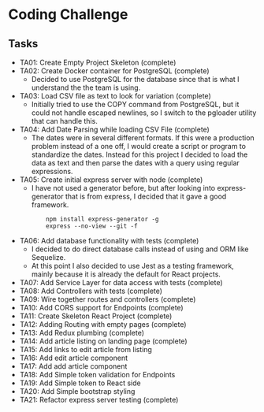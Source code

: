 # Coding Challenge

## Tasks
- TA01: Create Empty Project Skeleton (complete)    
- TA02: Create Docker container for PostgreSQL (complete)
    - Decided to use PostgreSQL for the database since that is what I understand the the team is using.
- TA03: Load CSV file as text to look for variation (complete)
    - Initially tried to use the COPY command from PostgreSQL, but it could not handle escaped newlines, so I switch to the pgloader utility that can handle this.
- TA04: Add Date Parsing while loading CSV File (complete)
    - The dates were in several different formats.  If this were a production problem instead of a one off, I would create a script or program to standardize the dates.  Instead for this project I decided to load the data as text and then parse the dates with a query using regular expressions.
- TA05: Create initial express server with node (complete)
    - I have not used a generator before, but after looking into express-generator that is from express, I decided that it gave a good framework.
        ```
            npm install express-generator -g
            express --no-view --git -f
        ```
- TA06: Add database functionality with tests (complete)
    - I decided to do direct database calls instead of using and ORM like Sequelize.
    - At this point I also decided to use Jest as a testing framework, mainly because it is already the default for React projects.
- TA07: Add Service Layer for data access with tests (complete)
- TA08: Add Controllers with tests (complete)
- TA09: Wire together routes and controllers (complete)
- TA10: Add CORS support for Endpoints (complete)
- TA11: Create Skeleton React Project (complete)
- TA12: Adding Routing with empty pages (complete)
- TA13: Add Redux plumbing (complete)
- TA14: Add article listing on landing page (complete)
- TA15: Add links to edit article from listing
- TA16: Add edit article component
- TA17: Add add article component
- TA18: Add Simple token validation for Endpoints
- TA19: Add Simple token to React side
- TA20: Add Simple bootstrap styling
- TA21: Refactor express server testing (complete)



